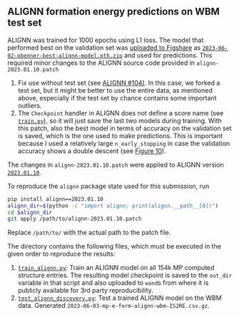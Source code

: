 ## ALIGNN formation energy predictions on WBM test set

ALIGNN was trained for 1000 epochs using L1 loss. The model that performed best on the validation set was [uploaded to Figshare](https://figshare.com/articles/dataset/Matbench_Discovery_v1_0_0/22715158?file=41233560) as [`2023-06-02-pbenner-best-alignn-model.pth.zip`](https://figshare.com/files/41233560) and used for predictions. This required minor changes to the ALIGNN source code provided in `alignn-2023.01.10.patch`

1. Fix use without test set (see [ALIGNN #104)](https://github.com/usnistgov/alignn/issues/104#issue-1723978225). In this case, we forked a test set, but it might be better to use the entire data, as mentioned above, especially if the test set by chance contains some important outliers.
1. The `Checkpoint` handler in ALIGNN does not define a score name (see [`train.py`](https://github.com/usnistgov/alignn/blob/46334500/alignn/train.py#L851)), so it will just save the last two models during training. With this patch, also the best model in terms of accuracy on the validation set is saved, which is the one used to make predictions. This is important because I used a relatively large `n_early_stopping` in case the validation accuracy shows a double descent (see [Figure 10](https://arxiv.org/pdf/1912.02292.pdf)).

The changes in `alignn-2023.01.10.patch` were applied to ALIGNN version [`2023.01.10`](https://pypi.org/project/alignn/2023.10.1).

To reproduce the `alignn` package state used for this submission, run

```bash
pip install alignn==2023.01.10
alignn_dir=$(python -c "import alignn; print(alignn.__path__[0])")
cd $alignn_dir
git apply /path/to/alignn-2023.01.10.patch
```

Replace `/path/to/` with the actual path to the patch file.

The directory contains the following files, which must be executed in the given order to reproduce the results:

1. [`train_alignn.py`](train_alignn.py): Train an ALIGNN model on all 154k MP computed structure entries. The resulting model checkpoint is saved to the `out_dir` variable in that script and also uploaded to `wandb` from where it is publicly available for 3rd party reproducibility.
1. [`test_alignn_discovery.py`](test_alignn_discovery.py): Test a trained ALIGNN model on the WBM data. Generated `2023-06-03-mp-e-form-alignn-wbm-IS2RE.csv.gz`.
